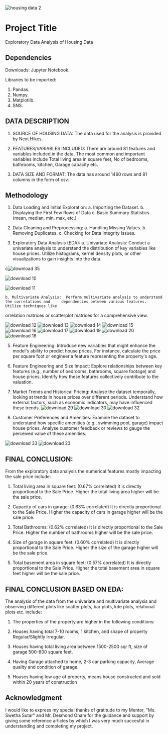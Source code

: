 
![housing data 2](https://github.com/SUJANAKUMARI/EDA-PROJECT-3/assets/162315739/023ecc1e-2c1b-4281-8efe-18b4c32d1317)

# Project Title

Exploratory Data Analysis of Housing Data

## Dependencies

Downloads: Jupyter Notebook. 

Libraries to be imported: 

1.  Pandas.
2.  Numpy.
3.  Matplotlib.
4.  SNS.

## DATA  DESCRIPTION

1.  SOURCE OF HOUSING DATA:  The data used for the analysis is provided by Next Hikes.

2.  FEATURES/VARIABLES INCLUDED:  There are around 81 features and variables included in the data.   The most common and important variables include Total living area in square feet, No of bedrooms, bathrooms, kitchen, Garage capacity etc.

3.  DATA SIZE AND FORMAT:  The data has around 1460 rows and 81 columns in the form of csv.

##  Methodology

1.  Data Loading and Initial Exploration:
	a. Importing the Dataset.
	b. Displaying the First Few Rows of Data
	c. Basic Summary Statistics (mean, median, min, max, etc.)

2.  Data Cleaning and Preprocessing:
	a. Handling Missing Values.
	b. Removing Duplicates.
	c. Checking for Data Integrity Issues.

3.  Exploratory Data Analysis (EDA):
	a. Univariate Analysis:  Conduct a univariate analysis to understand the distribution of key variables 	like house prices. Utilize histograms, kernel density plots, or other visualizations to gain insights into the data.

c![download 35](https://github.com/SUJANAKUMARI/EDA-PROJECT-3/assets/162315739/7d77d304-2dd4-4bb8-b813-c50868cddbf2)

![download 10](https://github.com/SUJANAKUMARI/EDA-PROJECT-3/assets/162315739/0eecee22-b57f-495c-84a7-10da72356be1)

![download 11](https://github.com/SUJANAKUMARI/EDA-PROJECT-3/assets/162315739/d73a0243-381d-4ae6-b110-cb5dd0155051)


	b. Multivariate Analysis:  Perform multivariate analysis to understand the correlations and 	dependencies between various features. Utilize techniques like
orrelation matrices or scatterplot matrices for a comprehensive view.


![download 12](https://github.com/SUJANAKUMARI/EDA-PROJECT-3/assets/162315739/c70fdd81-d2c8-4143-86d7-e8915210866c)
![download 13](https://github.com/SUJANAKUMARI/EDA-PROJECT-3/assets/162315739/e107030d-55a8-401c-aedd-1310f2c26e75)
![download 14](https://github.com/SUJANAKUMARI/EDA-PROJECT-3/assets/162315739/025c6536-1eb9-459f-955d-a09ce1b518bb)
![download 15](https://github.com/SUJANAKUMARI/EDA-PROJECT-3/assets/162315739/2d464098-5ed0-43b8-975e-93ce945fb5df)
![download 16](https://github.com/SUJANAKUMARI/EDA-PROJECT-3/assets/162315739/7b13309f-4413-4959-ab45-98b93a134ab2)
![download 17](https://github.com/SUJANAKUMARI/EDA-PROJECT-3/assets/162315739/fc9e475b-569d-4a41-8858-4a5c907c8a9c)
![download 19](https://github.com/SUJANAKUMARI/EDA-PROJECT-3/assets/162315739/47a30756-9e3c-46a5-8394-fbb20a2bcbcd)
![download 20](https://github.com/SUJANAKUMARI/EDA-PROJECT-3/assets/162315739/70eda169-ce54-4935-98c1-dab5a7ac4132)
![download 18](https://github.com/SUJANAKUMARI/EDA-PROJECT-3/assets/162315739/8592fd45-3bd2-43f5-98ad-010eb3aac8aa)


5.  Feature Engineering:  Introduce new variables that might enhance the model's ability to predict house prices. For instance, calculate the price per square foot or engineer a feature representing the property's age.


6. Feature Engineering and Size Impact:  Explore relationships between key features (e.g., number of bedrooms, bathrooms, square footage) and house prices. Identify how these features collectively contribute to the valuation.


7. Market Trends and Historical Pricing: Analyse the dataset temporally, looking at trends in house prices over different periods. Understand how external factors, such as economic indicators, may have influenced these trends.
![download 29](https://github.com/SUJANAKUMARI/EDA-PROJECT-3/assets/162315739/782bf9f3-2bec-4957-aff6-46e8a783105d)
![download 30](https://github.com/SUJANAKUMARI/EDA-PROJECT-3/assets/162315739/62db4114-e685-4b35-9b4a-5fcca992df4a)
![download 32](https://github.com/SUJANAKUMARI/EDA-PROJECT-3/assets/162315739/9f20da1d-db47-4815-8a34-a7c5c8306980)

8. Customer Preferences and Amenities:  Examine the dataset to understand how specific amenities (e.g., swimming pool, garage) impact house prices. Analyse customer
feedback or reviews to gauge the perceived value of these amenities.

![download 33](https://github.com/SUJANAKUMARI/EDA-PROJECT-3/assets/162315739/dc0bfd6a-ab84-447a-b107-bce989775c33)
![download 23](https://github.com/SUJANAKUMARI/EDA-PROJECT-3/assets/162315739/2445c907-341b-45bd-be1e-7900cd80c8d2)

## FINAL CONCLUSION:

From the exploratory data analysis the numerical features mostly impacting the sale price include:

1. Total living area in square feet: (0.67% correlated) It is directly proportional to the Sale Price.  Higher the total living area higher will be the sale price.

2. Capacity of cars in garage: (0.63% correlated) It is directly proportional to the Sale Price.  Higher the capacity of cars in garage higher will be the sale price.

3. Total Bathrooms: (0.62% correlated) It is directly proportional to the Sale Price.  Higher the number of bathrooms higher will be the sale price.

4. Size of garage in square feet: (0.60% correlated) It is directly proportional to the Sale Price.  Higher the size of the garage higher will be the sale price.

5. Total basement area in square feet: (0.57% correlated) It is directly proportional to the Sale Price.  Higher the total basement area in square feet higher will be the sale price.

## FINAL CONCLUSION BASED ON EDA:

The analysis of the data from the univariate and multivariate analysis and observing different plots like scatter plots, bar plots, kde plots, relational plots etc. include:

1. The properties of the property are higher in the following conditions:

2. Houses having total 7-10 rooms, 1 kitchen, and shape of property Regular/Slightly Irregular.

3. Houses having total living area between 1500-2500 sqr ft, size of garage 500-800 square feet.

4. Having Garage attached to home, 2-3 car parking capacity, Average quality and condition of garage.

5. Houses having low age of property, means house constructed and sold within 20 years of construction


## Acknowledgment

 I would like to express my special thanks of gratitude to my Mentor, "Ms. Swetha Sutar" and Mr. Desmond Onam for the guidance and support by giving some reference articles by which I was very much succesful in understanding and completing my project.
